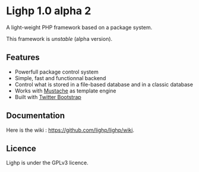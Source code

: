 Lighp 1.0 alpha 2
=================

A light-weight PHP framework based on a package system.

This framework is *unstable* (alpha version).

Features
--------

* Powerfull package control system
* Simple, fast and functionnal backend
* Control what is stored in a file-based database and in a classic database
* Works with [Mustache](http://mustache.github.com/) as template engine
* Built with [Twitter Bootstrap](http://twitter.github.com/bootstrap/)

Documentation
-------------

Here is the wiki : https://github.com/lighp/lighp/wiki.

Licence
-------

Lighp is under the GPLv3 licence.

